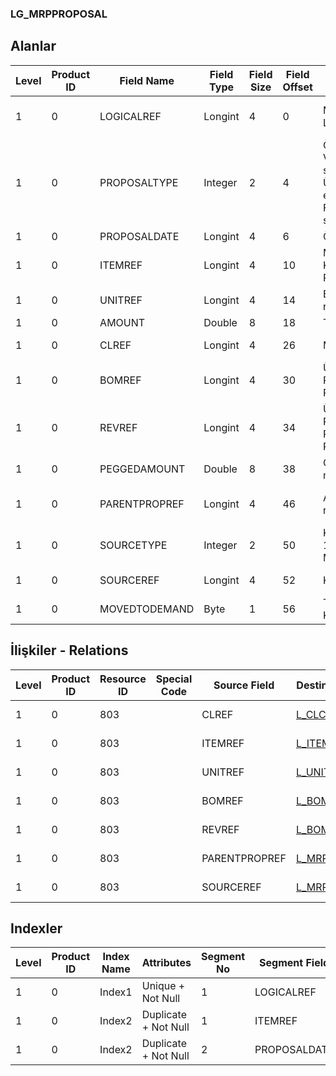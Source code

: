 ### LG_MRPPROPOSAL

## Alanlar

**Level**|**Product ID**|**Field Name**|**Field Type**|**Field Size**|**Field Offset**|**Türkçe Açıklama**|**Expression**
-----|-----|-----|-----|-----|-----|-----|-----
1|0|LOGICALREF|Longint|4|0|MRP Önerisi Log. Ref.|MRP Proposal Logical Reference
1|0|PROPOSALTYPE|Integer|2|4|Öneri türü ;0 Verilen sipariş;1 Üretim emri;2 Fason siparişi|Proposal Type ;0 Purchase Order;1 Production Order;2 Subcontracting Order
1|0|PROPOSALDATE|Longint|4|6|Öneri tarihi|Proposal Date
1|0|ITEMREF|Longint|4|10|Malzeme Kartı Referansı|Item Card Reference
1|0|UNITREF|Longint|4|14|Birim referansı|Unit Reference
1|0|AMOUNT|Double|8|18|Tutar|Amount
1|0|CLREF|Longint|4|26|Müşteri Ref.|Client Reference
1|0|BOMREF|Longint|4|30|Ürün Reçetesi Referansı|Bill Of Material Reference
1|0|REVREF|Longint|4|34|Ürün Reçetesi Revizyonu Referansı|Bill Of Material Revision Reference
1|0|PEGGEDAMOUNT|Double|8|38|Gerçekleşen miktar|Realized Amount
1|0|PARENTPROPREF|Longint|4|46|Ana Öneri ref.|Parent Proposal Reference
1|0|SOURCETYPE|Integer|2|50|Kaynak türü; 1 MPS; 2 MRP|Source Type ;1 MPS;2 MRP
1|0|SOURCEREF|Longint|4|52|Kaynak ref.|Source Reference
1|0|MOVEDTODEMAND|Byte|1|56|Talep Kısmına|Move To Demand

## İlişkiler - Relations
**Level**|**Product ID**|**Resource ID**|**Special Code**|**Source Field**|**Destination Table**|**Destination Field**|**Relation Type**|**Extra Condition**
-----|-----|-----|-----|-----|-----|-----|-----|-----
1|0|803||CLREF|[L_CLCARD](../LG_CLCARD "L_CLCARD")|LOGICALREF|one-to-one|
1|0|803||ITEMREF|[L_ITEMS](../LG_ITEMS "L_ITEMS")|LOGICALREF|one-to-one|
1|0|803||UNITREF|[L_UNITSETL](../LG_UNITSETL "L_UNITSETL")|LOGICALREF|one-to-one|
1|0|803||BOMREF|[L_BOMASTER](../LG_BOMASTER "L_BOMASTER")|LOGICALREF|one-to-one|
1|0|803||REVREF|[L_BOMREVSN](../LG_BOMREVSN "L_BOMREVSN")|LOGICALREF|one-to-one|
1|0|803||PARENTPROPREF|[L_MRPPROPOSAL](../LG_MRPPROPOSAL "L_MRPPROPOSAL")|LOGICALREF|one-to-one|
1|0|803||SOURCEREF|[L_MRPHEAD](../LG_MRPHEAD "L_MRPHEAD")|LOGICALREF|one-to-one|

## Indexler
**Level**|**Product ID**|**Index Name**|**Attributes**|**Segment No**|**Segment Field**|**Sense**
-----|-----|-----|-----|-----|-----|-----
1|0|Index1|Unique + Not Null|1|LOGICALREF|Ascending
1|0|Index2|Duplicate + Not Null|1|ITEMREF|Ascending
1|0|Index2|Duplicate + Not Null|2|PROPOSALDATE|Ascending
